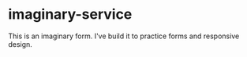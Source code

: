 # imaginary-service
This is an imaginary form. I've build it to practice forms and responsive design.

